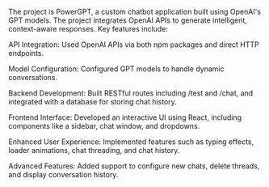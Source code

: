 The project is PowerGPT, a custom chatbot application built using OpenAI's GPT models. The project integrates OpenAI APIs to generate intelligent, context-aware responses. Key features include:

API Integration: Used OpenAI APIs via both npm packages and direct HTTP endpoints.

Model Configuration: Configured GPT models to handle dynamic conversations.

Backend Development: Built RESTful routes including /test and /chat, and integrated with a database for storing chat history.

Frontend Interface: Developed an interactive UI using React, including components like a sidebar, chat window, and dropdowns.

Enhanced User Experience: Implemented features such as typing effects, loader animations, chat threading, and chat history.

Advanced Features: Added support to configure new chats, delete threads, and display conversation history.

